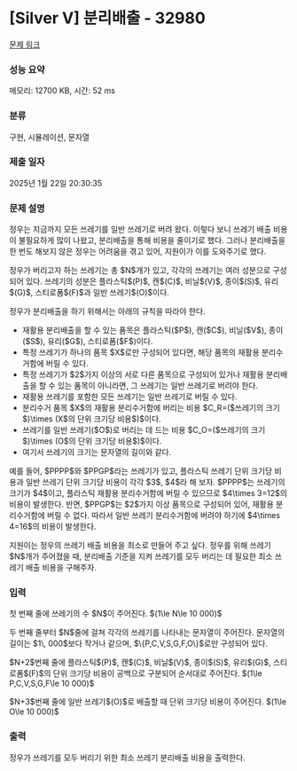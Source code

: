 # [Silver V] 분리배출 - 32980 

[문제 링크](https://www.acmicpc.net/problem/32980) 

### 성능 요약

메모리: 12700 KB, 시간: 52 ms

### 분류

구현, 시뮬레이션, 문자열

### 제출 일자

2025년 1월 22일 20:30:35

### 문제 설명

<p>정우는 지금까지 모든 쓰레기를 일반 쓰레기로 버려 왔다. 이렇다 보니 쓰레기 배출 비용이 불필요하게 많이 나왔고, 분리배출을 통해 비용을 줄이기로 했다. 그러나 분리배출을 한 번도 해보지 않은 정우는 어려움을 겪고 있어, 지원이가 이를 도와주기로 했다.</p>

<p>정우가 버리고자 하는 쓰레기는 총 $N$개가 있고, 각각의 쓰레기는 여러 성분으로 구성되어 있다. 쓰레기의 성분은 플라스틱$(P)$, 캔$(C)$, 비닐$(V)$, 종이$(S)$, 유리$(G)$, 스티로폼$(F)$과 일반 쓰레기$(O)$이다.</p>

<p>정우가 분리배출을 하기 위해서는 아래의 규칙을 따라야 한다.</p>

<ul>
	<li>재활용 분리배출을 할 수 있는 품목은 플라스틱($P$), 캔($C$), 비닐($V$), 종이($S$), 유리($G$), 스티로폼($F$)이다.</li>
	<li>특정 쓰레기가 하나의 품목 $X$로만 구성되어 있다면, 해당 품목의 재활용 분리수거함에 버릴 수 있다.</li>
	<li>특정 쓰레기가 $2$가지 이상의 서로 다른 품목으로 구성되어 있거나 재활용 분리배출을 할 수 있는 품목이 아니라면, 그 쓰레기는 일반 쓰레기로 버려야 한다.</li>
	<li>재활용 쓰레기를 포함한 모든 쓰레기는 일반 쓰레기로 버릴 수 있다.</li>
	<li>분리수거 품목 $X$의 재활용 분리수거함에 버리는 비용 $C_R=($쓰레기의 크기$)\times (X$의 단위 크기당 비용$)$이다.</li>
	<li>쓰레기를 일반 쓰레기($O$)로 버리는 데 드는 비용 $C_O=($쓰레기의 크기$)\times (O$의 단위 크기당 비용$)$이다.</li>
	<li>여기서 쓰레기의 크기는 문자열의 길이와 같다.</li>
</ul>

<p>예를 들어, $PPPP$와 $PPGP$라는 쓰레기가 있고, 플라스틱 쓰레기 단위 크기당 비용과 일반 쓰레기 단위 크기당 비용이 각각 $3$, $4$라 해 보자. $PPPP$는 쓰레기의 크기가 $4$이고, 플라스틱 재활용 분리수거함에 버릴 수 있으므로 $4\times 3=12$의 비용이 발생한다. 반면, $PPGP$는 $2$가지 이상 품목으로 구성되어 있어, 재활용 분리수거함에 버릴 수 없다. 따라서 일반 쓰레기 분리수거함에 버려야 하기에 $4\times 4=16$의 비용이 발생한다.</p>

<p>지원이는 정우의 쓰레기 배출 비용을 최소로 만들어 주고 싶다. 정우를 위해 쓰레기 $N$개가 주어졌을 때, 분리배출 기준을 지켜 쓰레기를 모두 버리는 데 필요한 최소 쓰레기 배출 비용을 구해주자.</p>

### 입력 

 <p>첫 번째 줄에 쓰레기의 수 $N$이 주어진다. $(1\le N\le 10 000)$</p>

<p>두 번째 줄부터 $N$줄에 걸쳐 각각의 쓰레기를 나타내는 문자열이 주어진다. 문자열의 길이는 $1\, 000$보다 작거나 같으며, $\{P,C,V,S,G,F,O\}$로만 구성되어 있다.</p>

<p>$N+2$번째 줄에 플라스틱$(P)$, 캔$(C)$, 비닐$(V)$, 종이$(S)$, 유리$(G)$, 스티로폼$(F)$의 단위 크기당 비용이 공백으로 구분되어 순서대로 주어진다. $(1\le P,C,V,S,G,F\le 10 000)$</p>

<p>$N+3$번째 줄에 일반 쓰레기$(O)$로 배출할 때 단위 크기당 비용이 주어진다. $(1\le O\le 10 000)$</p>

### 출력 

 <p>정우가 쓰레기를 모두 버리기 위한 최소 쓰레기 분리배출 비용을 출력한다.</p>


